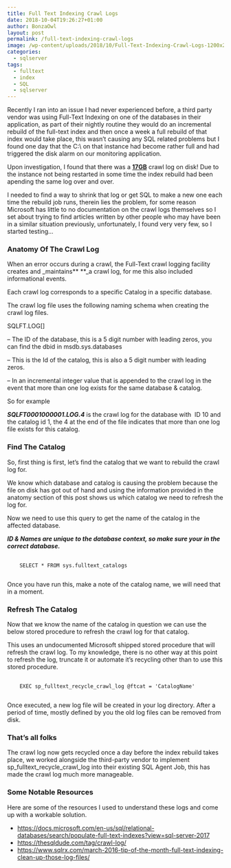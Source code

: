 ```yaml
---
title: Full Text Indexing Crawl Logs
date: 2018-10-04T19:26:27+01:00
author: BonzaOwl
layout: post
permalink: /full-text-indexing-crawl-logs
image: /wp-content/uploads/2018/10/Full-Text-Indexing-Crawl-Logs-1200x280.png
categories:
  - sqlserver
tags:
  - fulltext
  - index
  - SQL
  - sqlserver
---
```

Recently I ran into an issue I had never experienced before, a third party vendor was using Full-Text Indexing on one of the databases in their application, as part of their nightly routine they would do an incremental rebuild of the full-text index and then once a week a full rebuild of that index would take place, this wasn&#8217;t causing any SQL related problems but I found one day that the C:\ on that instance had become rather full and had triggered the disk alarm on our monitoring application.

Upon investigation, I found that there was a <span style="text-decoration: underline;"><strong>17GB</strong></span> crawl log on disk! Due to the instance not being restarted in some time the index rebuild had been apending the same log over and over.

I needed to find a way to shrink that log or get SQL to make a new one each time the rebuild job runs, therein lies the problem, for some reason Microsoft has little to no documentation on the crawl logs themselves so I set about trying to find articles written by other people who may have been in a similar situation previously, unfortunately, I found very very few, so I started testing&#8230;

### Anatomy Of The Crawl Log

When an error occurs during a crawl, the Full-Text crawl logging facility creates and _maintains** **_a crawl log, for me this also included informational events.

Each crawl log corresponds to a specific Catalog in a specific database.

The crawl log file uses the following naming schema when creating the crawl log files.

SQLFT<DatabaseID><FullTextCatalogID>.LOG[<n>]

**<DatabaseID>** &#8211; The ID of the database, this is a 5 digit number with leading zeros, you can find the dbid in msdb.sys.databases

**<FullTextCatalogID>** &#8211; This is the Id of the catalog, this is also a 5 digit number with leading zeros.

**<n>** &#8211; In an incremental integer value that is appended to the crawl log in the event that more than one log exists for the same database & catalog.

So for example

_**SQLFT0001000001.LOG.4**_ is the crawl log for the database with  ID 10 and the catalog id 1, the 4 at the end of the file indicates that more than one log file exists for this catalog.

### Find The Catalog

So, first thing is first, let&#8217;s find the catalog that we want to rebuild the crawl log for.

We know which database and catalog is causing the problem because the file on disk has got out of hand and using the information provided in the anatomy section of this post shows us which catalog we need to refresh the log for.

Now we need to use this query to get the name of the catalog in the affected database.

**_ID & Names are unique to the database context, so make sure your in the correct database._**

<pre>
  <code class="sql">
    SELECT * FROM sys.fulltext_catalogs
  </code>
</pre>

Once you have run this, make a note of the catalog name, we will need that in a moment.

### Refresh The Catalog

Now that we know the name of the catalog in question we can use the below stored procedure to refresh the crawl log for that catalog.

This uses an undocumented Microsoft shipped stored procedure that will refresh the crawl log. To my knowledge, there is no other way at this point to refresh the log, truncate it or automate it&#8217;s recycling other than to use this stored procedure.

<pre>
  <code class="sql">
    EXEC sp_fulltext_recycle_crawl_log @ftcat = 'CatalogName'
  </code>
</pre>

Once executed, a new log file will be created in your log directory. After a period of time, mostly defined by you the old log files can be removed from disk.

### That&#8217;s all folks

The crawl log now gets recycled once a day before the index rebuild takes place, we worked alongside the third-party vendor to implement sp\_fulltext\_recycle\_crawl\_log into their existing SQL Agent Job, this has made the crawl log much more manageable.

### Some Notable Resources

Here are some of the resources I used to understand these logs and come up with a workable solution.

  * <https://docs.microsoft.com/en-us/sql/relational-databases/search/populate-full-text-indexes?view=sql-server-2017>
  * <https://thesqldude.com/tag/crawl-log/>
  * <https://www.sqlrx.com/march-2016-tip-of-the-month-full-text-indexing-clean-up-those-log-files/>